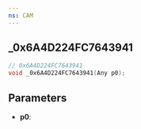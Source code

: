 ```yaml
---
ns: CAM
---
```

## _0x6A4D224FC7643941

```c
// 0x6A4D224FC7643941
void _0x6A4D224FC7643941(Any p0);
```

## Parameters
* **p0**:
